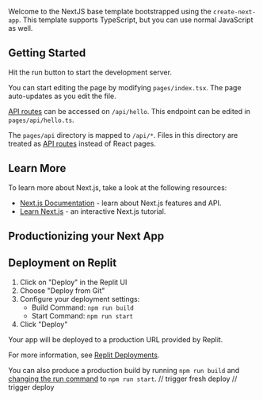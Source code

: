 Welcome to the NextJS base template bootstrapped using the `create-next-app`. This template supports TypeScript, but you can use normal JavaScript as well.

## Getting Started

Hit the run button to start the development server.

You can start editing the page by modifying `pages/index.tsx`. The page auto-updates as you edit the file.

[API routes](https://nextjs.org/docs/api-routes/introduction) can be accessed on `/api/hello`. This endpoint can be edited in `pages/api/hello.ts`.

The `pages/api` directory is mapped to `/api/*`. Files in this directory are treated as [API routes](https://nextjs.org/docs/api-routes/introduction) instead of React pages.

## Learn More

To learn more about Next.js, take a look at the following resources:

- [Next.js Documentation](https://nextjs.org/docs) - learn about Next.js features and API.
- [Learn Next.js](https://nextjs.org/learn) - an interactive Next.js tutorial.

## Productionizing your Next App

## Deployment on Replit

1. Click on "Deploy" in the Replit UI
2. Choose "Deploy from Git"
3. Configure your deployment settings:
   - Build Command: `npm run build`
   - Start Command: `npm run start`
4. Click "Deploy"

Your app will be deployed to a production URL provided by Replit.

For more information, see [Replit Deployments](https://docs.replit.com/hosting/deployments/about-deployments).

You can also produce a production build by running `npm run build` and [changing the run command](https://docs.replit.com/programming-ide/configuring-repl#run) to `npm run start`.
// trigger fresh deploy
// trigger deploy
